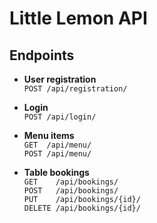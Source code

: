 # Little Lemon API

## Endpoints

- **User registration**  
  `POST /api/registration/`

- **Login**  
  `POST /api/login/`

- **Menu items**  
  `GET  /api/menu/`  
  `POST /api/menu/`  

- **Table bookings**  
  `GET    /api/bookings/`  
  `POST   /api/bookings/`  
  `PUT    /api/bookings/{id}/`  
  `DELETE /api/bookings/{id}/`
